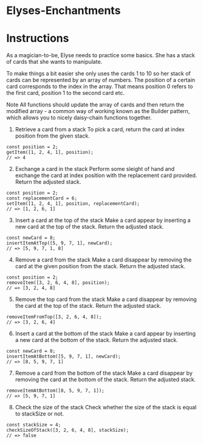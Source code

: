 # Elyses-Enchantments
# Instructions

As a magician-to-be, Elyse needs to practice some basics. She has a stack of cards that she wants to manipulate.

To make things a bit easier she only uses the cards 1 to 10 so her stack of cards can be represented by an array of numbers. The position of a certain card corresponds to the index in the array. That means position 0 refers to the first card, position 1 to the second card etc.

Note
All functions should update the array of cards and then return the modified array - a common way of working known as the Builder pattern, which allows you to nicely daisy-chain functions together.

1. Retrieve a card from a stack
To pick a card, return the card at index position from the given stack.
````
const position = 2;
getItem([1, 2, 4, 1], position);
// => 4
````

2. Exchange a card in the stack
Perform some sleight of hand and exchange the card at index position with the replacement card provided. Return the adjusted stack.
````
const position = 2;
const replacementCard = 6;
setItem([1, 2, 4, 1], position, replacementCard);
// => [1, 2, 6, 1]
````
3. Insert a card at the top of the stack
Make a card appear by inserting a new card at the top of the stack. Return the adjusted stack.
````
const newCard = 8;
insertItemAtTop([5, 9, 7, 1], newCard);
// => [5, 9, 7, 1, 8]
````
4. Remove a card from the stack
Make a card disappear by removing the card at the given position from the stack. Return the adjusted stack.
````
const position = 2;
removeItem([3, 2, 6, 4, 8], position);
// => [3, 2, 4, 8]
````
5. Remove the top card from the stack
Make a card disappear by removing the card at the top of the stack. Return the adjusted stack.
````
removeItemFromTop([3, 2, 6, 4, 8]);
// => [3, 2, 6, 4]
````

6. Insert a card at the bottom of the stack
Make a card appear by inserting a new card at the bottom of the stack. Return the adjusted stack.
````
const newCard = 8;
insertItemAtBottom([5, 9, 7, 1], newCard);
// => [8, 5, 9, 7, 1]
````

7. Remove a card from the bottom of the stack
Make a card disappear by removing the card at the bottom of the stack. Return the adjusted stack.
````
removeItemAtBottom([8, 5, 9, 7, 1]);
// => [5, 9, 7, 1]
````
8. Check the size of the stack
Check whether the size of the stack is equal to stackSize or not.
````
const stackSize = 4;
checkSizeOfStack([3, 2, 6, 4, 8], stackSize);
// => false
````





